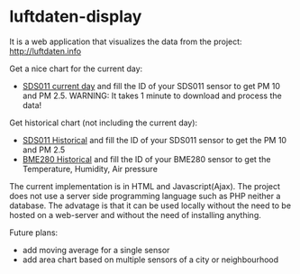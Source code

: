 # luftdaten-display
It is a web application that visualizes the data from the project: http://luftdaten.info

Get a nice chart for the current day:
  * [SDS011 current day](https://toncho11.github.io/luftdaten-display/get_SDS011_current_day_single_sensor_data.html) and fill the ID of your SDS011 sensor to get PM 10 and PM 2.5. WARNING: It takes 1 minute to download and process the data!
  
Get historical chart (not including the current day):
  * [SDS011 Historical](https://toncho11.github.io/luftdaten-display/get_SDS011_single_sensor_data.html) and fill the ID of your SDS011 sensor to get the PM 10 and PM 2.5
  * [BME280 Historical](https://toncho11.github.io/luftdaten-display/get_BME280_single_sensor_data.html) and fill the ID of your BME280 sensor to get the Temperature, Humidity, Air pressure

The current implementation is in HTML and Javascript(Ajax). The project does not use a server side programming language such as PHP neither a database. The advatage is that it can be used locally without the need to be hosted on a web-server and without the need of installing anything.

Future plans:
  * add moving average for a single sensor
  * add area chart based on multiple sensors of a city or neighbourhood 
